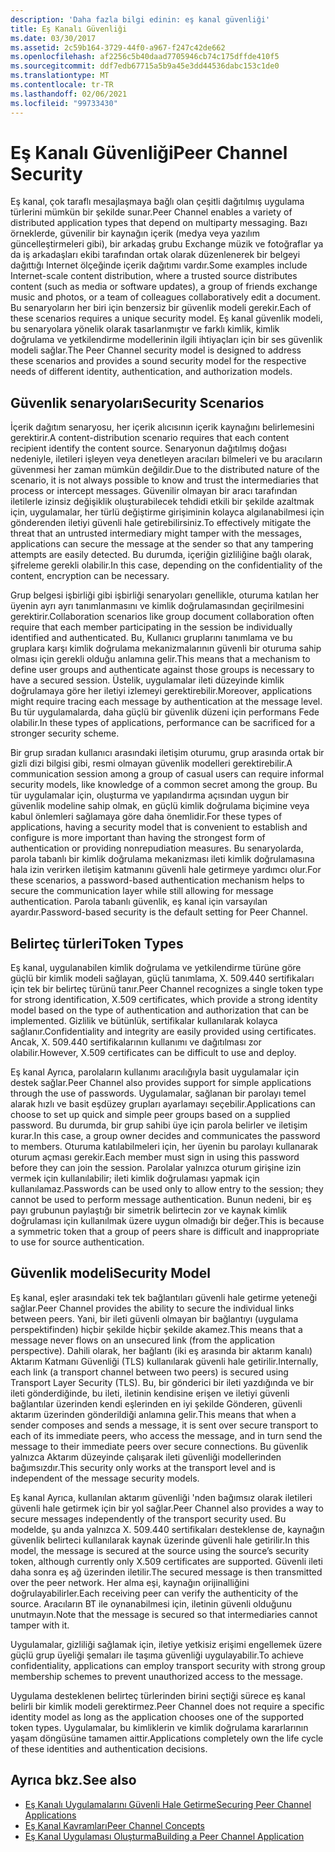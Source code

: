 ```yaml
---
description: 'Daha fazla bilgi edinin: eş kanal güvenliği'
title: Eş Kanalı Güvenliği
ms.date: 03/30/2017
ms.assetid: 2c59b164-3729-44f0-a967-f247c42de662
ms.openlocfilehash: af2256c5b40daad7705946cb74c175dffde410f5
ms.sourcegitcommit: ddf7edb67715a5b9a45e3dd44536dabc153c1de0
ms.translationtype: MT
ms.contentlocale: tr-TR
ms.lasthandoff: 02/06/2021
ms.locfileid: "99733430"
---
```

# <a name="peer-channel-security"></a><span data-ttu-id="19b8a-103">Eş Kanalı Güvenliği</span><span class="sxs-lookup"><span data-stu-id="19b8a-103">Peer Channel Security</span></span>

<span data-ttu-id="19b8a-104">Eş kanal, çok taraflı mesajlaşmaya bağlı olan çeşitli dağıtılmış uygulama türlerini mümkün bir şekilde sunar.</span><span class="sxs-lookup"><span data-stu-id="19b8a-104">Peer Channel enables a variety of distributed application types that depend on multiparty messaging.</span></span> <span data-ttu-id="19b8a-105">Bazı örneklerde, güvenilir bir kaynağın içerik (medya veya yazılım güncelleştirmeleri gibi), bir arkadaş grubu Exchange müzik ve fotoğraflar ya da iş arkadaşları ekibi tarafından ortak olarak düzenlenerek bir belgeyi dağıttığı Internet ölçeğinde içerik dağıtımı vardır.</span><span class="sxs-lookup"><span data-stu-id="19b8a-105">Some examples include Internet-scale content distribution, where a trusted source distributes content (such as media or software updates), a group of friends exchange music and photos, or a team of colleagues collaboratively edit a document.</span></span> <span data-ttu-id="19b8a-106">Bu senaryoların her biri için benzersiz bir güvenlik modeli gerekir.</span><span class="sxs-lookup"><span data-stu-id="19b8a-106">Each of these scenarios requires a unique security model.</span></span> <span data-ttu-id="19b8a-107">Eş kanal güvenlik modeli, bu senaryolara yönelik olarak tasarlanmıştır ve farklı kimlik, kimlik doğrulama ve yetkilendirme modellerinin ilgili ihtiyaçları için bir ses güvenlik modeli sağlar.</span><span class="sxs-lookup"><span data-stu-id="19b8a-107">The Peer Channel security model is designed to address these scenarios and provides a sound security model for the respective needs of different identity, authentication, and authorization models.</span></span>  
  
## <a name="security-scenarios"></a><span data-ttu-id="19b8a-108">Güvenlik senaryoları</span><span class="sxs-lookup"><span data-stu-id="19b8a-108">Security Scenarios</span></span>  

 <span data-ttu-id="19b8a-109">İçerik dağıtım senaryosu, her içerik alıcısının içerik kaynağını belirlemesini gerektirir.</span><span class="sxs-lookup"><span data-stu-id="19b8a-109">A content-distribution scenario requires that each content recipient identify the content source.</span></span> <span data-ttu-id="19b8a-110">Senaryonun dağıtılmış doğası nedeniyle, iletileri işleyen veya denetleyen aracıları bilmeleri ve bu aracıların güvenmesi her zaman mümkün değildir.</span><span class="sxs-lookup"><span data-stu-id="19b8a-110">Due to the distributed nature of the scenario, it is not always possible to know and trust the intermediaries that process or intercept messages.</span></span> <span data-ttu-id="19b8a-111">Güvenilir olmayan bir aracı tarafından iletilerle izinsiz değişiklik oluşturabilecek tehdidi etkili bir şekilde azaltmak için, uygulamalar, her türlü değiştirme girişiminin kolayca algılanabilmesi için gönderenden iletiyi güvenli hale getirebilirsiniz.</span><span class="sxs-lookup"><span data-stu-id="19b8a-111">To effectively mitigate the threat that an untrusted intermediary might tamper with the messages, applications can secure the message at the sender so that any tampering attempts are easily detected.</span></span> <span data-ttu-id="19b8a-112">Bu durumda, içeriğin gizliliğine bağlı olarak, şifreleme gerekli olabilir.</span><span class="sxs-lookup"><span data-stu-id="19b8a-112">In this case, depending on the confidentiality of the content, encryption can be necessary.</span></span>  
  
 <span data-ttu-id="19b8a-113">Grup belgesi işbirliği gibi işbirliği senaryoları genellikle, oturuma katılan her üyenin ayrı ayrı tanımlanmasını ve kimlik doğrulamasından geçirilmesini gerektirir.</span><span class="sxs-lookup"><span data-stu-id="19b8a-113">Collaboration scenarios like group document collaboration often require that each member participating in the session be individually identified and authenticated.</span></span> <span data-ttu-id="19b8a-114">Bu, Kullanıcı gruplarını tanımlama ve bu gruplara karşı kimlik doğrulama mekanizmalarının güvenli bir oturuma sahip olması için gerekli olduğu anlamına gelir.</span><span class="sxs-lookup"><span data-stu-id="19b8a-114">This means that a mechanism to define user groups and authenticate against those groups is necessary to have a secured session.</span></span> <span data-ttu-id="19b8a-115">Üstelik, uygulamalar ileti düzeyinde kimlik doğrulamaya göre her iletiyi izlemeyi gerektirebilir.</span><span class="sxs-lookup"><span data-stu-id="19b8a-115">Moreover, applications might require tracing each message by authentication at the message level.</span></span> <span data-ttu-id="19b8a-116">Bu tür uygulamalarda, daha güçlü bir güvenlik düzeni için performans Fede olabilir.</span><span class="sxs-lookup"><span data-stu-id="19b8a-116">In these types of applications, performance can be sacrificed for a stronger security scheme.</span></span>  
  
 <span data-ttu-id="19b8a-117">Bir grup sıradan kullanıcı arasındaki iletişim oturumu, grup arasında ortak bir gizli dizi bilgisi gibi, resmi olmayan güvenlik modelleri gerektirebilir.</span><span class="sxs-lookup"><span data-stu-id="19b8a-117">A communication session among a group of casual users can require informal security models, like knowledge of a common secret among the group.</span></span> <span data-ttu-id="19b8a-118">Bu tür uygulamalar için, oluşturma ve yapılandırma açısından uygun bir güvenlik modeline sahip olmak, en güçlü kimlik doğrulama biçimine veya kabul önlemleri sağlamaya göre daha önemlidir.</span><span class="sxs-lookup"><span data-stu-id="19b8a-118">For these types of applications, having a security model that is convenient to establish and configure is more important than having the strongest form of authentication or providing nonrepudiation measures.</span></span> <span data-ttu-id="19b8a-119">Bu senaryolarda, parola tabanlı bir kimlik doğrulama mekanizması ileti kimlik doğrulamasına hala izin verirken iletişim katmanını güvenli hale getirmeye yardımcı olur.</span><span class="sxs-lookup"><span data-stu-id="19b8a-119">For these scenarios, a password-based authentication mechanism helps to secure the communication layer while still allowing for message authentication.</span></span> <span data-ttu-id="19b8a-120">Parola tabanlı güvenlik, eş kanal için varsayılan ayardır.</span><span class="sxs-lookup"><span data-stu-id="19b8a-120">Password-based security is the default setting for Peer Channel.</span></span>  
  
## <a name="token-types"></a><span data-ttu-id="19b8a-121">Belirteç türleri</span><span class="sxs-lookup"><span data-stu-id="19b8a-121">Token Types</span></span>  

 <span data-ttu-id="19b8a-122">Eş kanal, uygulanabilen kimlik doğrulama ve yetkilendirme türüne göre güçlü bir kimlik modeli sağlayan, güçlü tanımlama, X. 509.440 sertifikaları için tek bir belirteç türünü tanır.</span><span class="sxs-lookup"><span data-stu-id="19b8a-122">Peer Channel recognizes a single token type for strong identification, X.509 certificates, which provide a strong identity model based on the type of authentication and authorization that can be implemented.</span></span> <span data-ttu-id="19b8a-123">Gizlilik ve bütünlük, sertifikalar kullanılarak kolayca sağlanır.</span><span class="sxs-lookup"><span data-stu-id="19b8a-123">Confidentiality and integrity are easily provided using certificates.</span></span> <span data-ttu-id="19b8a-124">Ancak, X. 509.440 sertifikalarının kullanımı ve dağıtılması zor olabilir.</span><span class="sxs-lookup"><span data-stu-id="19b8a-124">However, X.509 certificates can be difficult to use and deploy.</span></span>  
  
 <span data-ttu-id="19b8a-125">Eş kanal Ayrıca, parolaların kullanımı aracılığıyla basit uygulamalar için destek sağlar.</span><span class="sxs-lookup"><span data-stu-id="19b8a-125">Peer Channel also provides support for simple applications through the use of passwords.</span></span> <span data-ttu-id="19b8a-126">Uygulamalar, sağlanan bir parolayı temel alarak hızlı ve basit eşdüzey grupları ayarlamayı seçebilir.</span><span class="sxs-lookup"><span data-stu-id="19b8a-126">Applications can choose to set up quick and simple peer groups based on a supplied password.</span></span> <span data-ttu-id="19b8a-127">Bu durumda, bir grup sahibi üye için parola belirler ve iletişim kurar.</span><span class="sxs-lookup"><span data-stu-id="19b8a-127">In this case, a group owner decides and communicates the password to members.</span></span> <span data-ttu-id="19b8a-128">Oturuma katılabilmeleri için, her üyenin bu parolayı kullanarak oturum açması gerekir.</span><span class="sxs-lookup"><span data-stu-id="19b8a-128">Each member must sign in using this password before they can join the session.</span></span> <span data-ttu-id="19b8a-129">Parolalar yalnızca oturum girişine izin vermek için kullanılabilir; ileti kimlik doğrulaması yapmak için kullanılamaz.</span><span class="sxs-lookup"><span data-stu-id="19b8a-129">Passwords can be used only to allow entry to the session; they cannot be used to perform message authentication.</span></span> <span data-ttu-id="19b8a-130">Bunun nedeni, bir eş payı grubunun paylaştığı bir simetrik belirtecin zor ve kaynak kimlik doğrulaması için kullanılmak üzere uygun olmadığı bir değer.</span><span class="sxs-lookup"><span data-stu-id="19b8a-130">This is because a symmetric token that a group of peers share is difficult and inappropriate to use for source authentication.</span></span>  
  
## <a name="security-model"></a><span data-ttu-id="19b8a-131">Güvenlik modeli</span><span class="sxs-lookup"><span data-stu-id="19b8a-131">Security Model</span></span>  

 <span data-ttu-id="19b8a-132">Eş kanal, eşler arasındaki tek tek bağlantıları güvenli hale getirme yeteneği sağlar.</span><span class="sxs-lookup"><span data-stu-id="19b8a-132">Peer Channel provides the ability to secure the individual links between peers.</span></span> <span data-ttu-id="19b8a-133">Yani, bir ileti güvenli olmayan bir bağlantıyı (uygulama perspektifinden) hiçbir şekilde hiçbir şekilde akamez.</span><span class="sxs-lookup"><span data-stu-id="19b8a-133">This means that a message never flows on an unsecured link (from the application perspective).</span></span> <span data-ttu-id="19b8a-134">Dahili olarak, her bağlantı (iki eş arasında bir aktarım kanalı) Aktarım Katmanı Güvenliği (TLS) kullanılarak güvenli hale getirilir.</span><span class="sxs-lookup"><span data-stu-id="19b8a-134">Internally, each link (a transport channel between two peers) is secured using Transport Layer Security (TLS).</span></span> <span data-ttu-id="19b8a-135">Bu, bir gönderici bir ileti yazdığında ve bir ileti gönderdiğinde, bu ileti, iletinin kendisine erişen ve iletiyi güvenli bağlantılar üzerinden kendi eşlerinden en iyi şekilde Gönderen, güvenli aktarım üzerinden gönderildiği anlamına gelir.</span><span class="sxs-lookup"><span data-stu-id="19b8a-135">This means that when a sender composes and sends a message, it is sent over secure transport to each of its immediate peers, who access the message, and in turn send the message to their immediate peers over secure connections.</span></span> <span data-ttu-id="19b8a-136">Bu güvenlik yalnızca Aktarım düzeyinde çalışarak ileti güvenliği modellerinden bağımsızdır.</span><span class="sxs-lookup"><span data-stu-id="19b8a-136">This security only works at the transport level and is independent of the message security models.</span></span>  
  
 <span data-ttu-id="19b8a-137">Eş kanal Ayrıca, kullanılan aktarım güvenliği 'nden bağımsız olarak iletileri güvenli hale getirmek için bir yol sağlar.</span><span class="sxs-lookup"><span data-stu-id="19b8a-137">Peer Channel also provides a way to secure messages independently of the transport security used.</span></span> <span data-ttu-id="19b8a-138">Bu modelde, şu anda yalnızca X. 509.440 sertifikaları desteklense de, kaynağın güvenlik belirteci kullanılarak kaynak üzerinde güvenli hale getirilir.</span><span class="sxs-lookup"><span data-stu-id="19b8a-138">In this model, the message is secured at the source using the source’s security token, although currently only X.509 certificates are supported.</span></span> <span data-ttu-id="19b8a-139">Güvenli ileti daha sonra eş ağ üzerinden iletilir.</span><span class="sxs-lookup"><span data-stu-id="19b8a-139">The secured message is then transmitted over the peer network.</span></span> <span data-ttu-id="19b8a-140">Her alma eşi, kaynağın orijinalliğini doğrulayabilirler.</span><span class="sxs-lookup"><span data-stu-id="19b8a-140">Each receiving peer can verify the authenticity of the source.</span></span> <span data-ttu-id="19b8a-141">Aracıların BT ile oynanabilmesi için, iletinin güvenli olduğunu unutmayın.</span><span class="sxs-lookup"><span data-stu-id="19b8a-141">Note that the message is secured so that intermediaries cannot tamper with it.</span></span>  
  
 <span data-ttu-id="19b8a-142">Uygulamalar, gizliliği sağlamak için, iletiye yetkisiz erişimi engellemek üzere güçlü grup üyeliği şemaları ile taşıma güvenliği uygulayabilir.</span><span class="sxs-lookup"><span data-stu-id="19b8a-142">To achieve confidentiality, applications can employ transport security with strong group membership schemes to prevent unauthorized access to the message.</span></span>  
  
 <span data-ttu-id="19b8a-143">Uygulama desteklenen belirteç türlerinden birini seçtiği sürece eş kanal belirli bir kimlik modeli gerektirmez.</span><span class="sxs-lookup"><span data-stu-id="19b8a-143">Peer Channel does not require a specific identity model as long as the application chooses one of the supported token types.</span></span> <span data-ttu-id="19b8a-144">Uygulamalar, bu kimliklerin ve kimlik doğrulama kararlarının yaşam döngüsüne tamamen aittir.</span><span class="sxs-lookup"><span data-stu-id="19b8a-144">Applications completely own the life cycle of these identities and authentication decisions.</span></span>  
  
## <a name="see-also"></a><span data-ttu-id="19b8a-145">Ayrıca bkz.</span><span class="sxs-lookup"><span data-stu-id="19b8a-145">See also</span></span>

- [<span data-ttu-id="19b8a-146">Eş Kanalı Uygulamalarını Güvenli Hale Getirme</span><span class="sxs-lookup"><span data-stu-id="19b8a-146">Securing Peer Channel Applications</span></span>](securing-peer-channel-applications.md)
- [<span data-ttu-id="19b8a-147">Eş Kanal Kavramları</span><span class="sxs-lookup"><span data-stu-id="19b8a-147">Peer Channel Concepts</span></span>](peer-channel-concepts.md)
- [<span data-ttu-id="19b8a-148">Eş Kanal Uygulaması Oluşturma</span><span class="sxs-lookup"><span data-stu-id="19b8a-148">Building a Peer Channel Application</span></span>](building-a-peer-channel-application.md)
